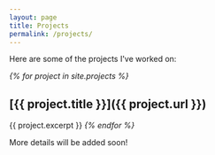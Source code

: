 ```yaml
---
layout: page
title: Projects
permalink: /projects/
---
```


Here are some of the projects I've worked on:

_{% for project in site.projects %}_
## [{{ project.title }}]({{ project.url }})
{{ project.excerpt }}
_{% endfor %}_

More details will be added soon!
